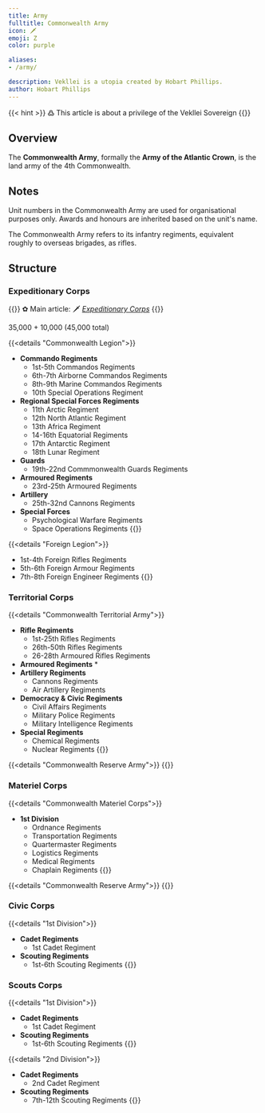 ```yaml
---
title: Army
fulltitle: Commonwealth Army
icon: 🗡
emoji: Ζ
color: purple

aliases:
- /army/

description: Vekllei is a utopia created by Hobart Phillips.
author: Hobart Phillips
---
```

{{< hint >}}
߷ This article is about a privilege of the Vekllei Sovereign
{{</hint>}}

## Overview

The **Commonwealth Army**, formally the **Army of the Atlantic Crown**, is the land army of the 4th Commonwealth.

## Notes

Unit numbers in the Commonwealth Army are used for organisational purposes only. Awards and honours are inherited based on the unit's name.

The Commonwealth Army refers to its infantry regiments, equivalent roughly to overseas brigades, as rifles.


## Structure

### Expeditionary Corps

{{<hint>}}
✿ Main article: <span class="smallicon">🗡</span> *[Expeditionary Corps](/expeditionary/)*
{{</hint>}}

35,000 + 10,000 (45,000 total)

{{<details "Commonwealth Legion">}}
* **Commando Regiments**
  * 1st-5th Commandos Regiments
  * 6th-7th Airborne Commandos Regiments
  * 8th-9th Marine Commandos Regiments
  * 10th Special Operations Regiment
* **Regional Special Forces Regiments**
  * 11th Arctic Regiment
  * 12th North Atlantic Regiment
  * 13th Africa Regiment
  * 14-16th Equatorial Regiments
  * 17th Antarctic Regiment
  * 18th Lunar Regiment
* **Guards**
  * 19th-22nd Commmonwealth Guards Regiments
* **Armoured Regiments**
  * 23rd-25th Armoured Regiments
* **Artillery**
  * 25th-32nd Cannons Regiments
* **Special Forces**
  * Psychological Warfare Regiments
  * Space Operations Regiments
{{</details>}}

{{<details "Foreign Legion">}}
* 1st-4th Foreign Rifles Regiments
* 5th-6th Foreign Armour Regiments
* 7th-8th Foreign Engineer Regiments
{{</details>}}

### Territorial Corps

{{<details "Commonwealth Territorial Army">}}
* **Rifle Regiments**
  * 1st-25th Rifles Regiments
  * 26th-50th Rifles Regiments
  * 26-28th Armoured Rifles Regiments
* **Armoured Regiments**
  * 
* **Artillery Regiments**
  * Cannons Regiments
  * Air Artillery Regiments
* **Democracy & Civic Regiments**
  * Civil Affairs Regiments
  * Military Police Regiments
  * Military Intelligence Regiments
* **Special Regiments**
  * Chemical Regiments
  * Nuclear Regiments
{{</details>}}

{{<details "Commonwealth Reserve Army">}}
{{</details>}}

### Materiel Corps

{{<details "Commonwealth Materiel Corps">}}
* **1st Division**
  * Ordnance Regiments
  * Transportation Regiments
  * Quartermaster Regiments
  * Logistics Regiments
  * Medical Regiments
  * Chaplain Regiments
{{</details>}}

{{<details "Commonwealth Reserve Army">}}
{{</details>}}

### Civic Corps

{{<details "1st Division">}}
* **Cadet Regiments**
  * 1st Cadet Regiment
* **Scouting Regiments**
  * 1st-6th Scouting Regiments
{{</details>}}

### Scouts Corps

{{<details "1st Division">}}
* **Cadet Regiments**
  * 1st Cadet Regiment
* **Scouting Regiments**
  * 1st-6th Scouting Regiments
{{</details>}}

{{<details "2nd Division">}}
* **Cadet Regiments**
  * 2nd Cadet Regiment
* **Scouting Regiments**
  * 7th-12th Scouting Regiments
{{</details>}}

